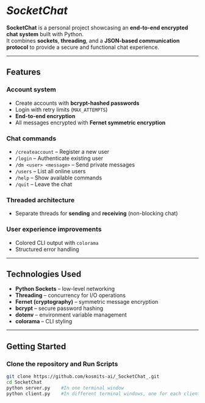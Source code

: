 #  _SocketChat_

**SocketChat** is a personal project showcasing an **end-to-end encrypted chat system** built with Python.  
It combines **sockets**, **threading**, and a **JSON-based communication protocol** to provide a secure and functional chat experience.

---

##  Features
### Account system  
  - Create accounts with **bcrypt-hashed passwords**  
  - Login with retry limits (`MAX_ATTEMPTS`)  
-  **End-to-end encryption**  
  - All messages encrypted with **Fernet symmetric encryption**  
### Chat commands 
  - `/createaccount` – Register a new user  
  - `/login` – Authenticate existing user  
  - `/dm <user> <message>` – Send private messages  
  - `/users` – List all online users  
  - `/help` – Show available commands  
  - `/quit` – Leave the chat  
### Threaded architecture
  - Separate threads for **sending** and **receiving** (non-blocking chat)  
### User experience improvements 
  - Colored CLI output with `colorama`  
  - Structured error handling  

---

##  Technologies Used
- **Python Sockets** – low-level networking  
- **Threading** – concurrency for I/O operations  
- **Fernet (cryptography)** – symmetric message encryption  
- **bcrypt** – secure password hashing  
- **dotenv** – environment variable management  
- **colorama** – CLI styling  

---

##  Getting Started

### Clone the repository and Run Scripts
```bash
git clone https://github.com/kosmits-ai/_SocketChat_.git
cd SocketChat
python server.py    #In one terminal window
python client.py    #In different terminal windows, one for each client.
```
